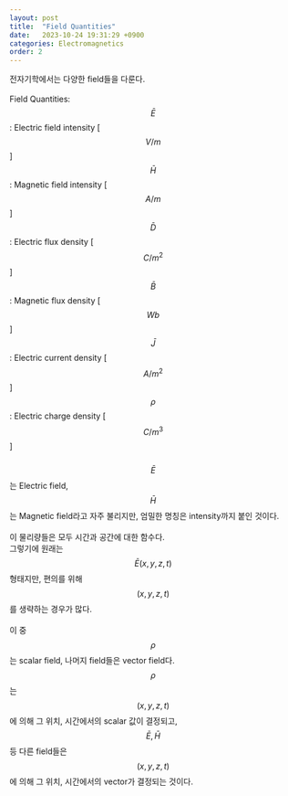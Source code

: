 ```yaml
---
layout: post
title:  "Field Quantities"
date:   2023-10-24 19:31:29 +0900
categories: Electromagnetics
order: 2
---
```


전자기학에서는 다양한 field들을 다룬다.<br>
<br>
Field Quantities:<br>
$$ \bar{E} $$ : Electric field intensity [$$V/m$$]<br>
$$ \bar{H} $$ : Magnetic field intensity [$$A/m$$]<br>
$$ \bar{D} $$ : Electric flux density [$$C/m^2$$]<br>
$$ \bar{B} $$ : Magnetic flux density [$$Wb$$]<br>
$$ \bar{J} $$ : Electric current density [$$A/m^2$$]<br>
$$ \rho $$ : Electric charge density [$$C/m^3$$]<br>
<br>
$$ \bar{E} $$는 Electric field, $$ \bar{H} $$는 Magnetic field라고 자주 불리지만, 엄밀한 명칭은 intensity까지 붙인 것이다.<br>
<br>
이 물리량들은 모두 시간과 공간에 대한 함수다.<br>
그렇기에 원래는 $$ \bar{E}(x,y,z,t) $$ 형태지만, 편의를 위해 $$(x,y,z,t)$$를 생략하는 경우가 많다.<br>
<br>
이 중 $$ \rho $$는 scalar field, 나머지 field들은 vector field다.<br>
$$ \rho $$는 $$(x,y,z,t)$$에 의해 그 위치, 시간에서의 scalar 값이 결정되고,<br>
$$ \bar{E}, \bar{H} $$ 등 다른 field들은 $$(x,y,z,t)$$에 의해 그 위치, 시간에서의 vector가 결정되는 것이다.<br>
<br>
<br>











